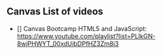 ## Canvas List of videos

* [] Canvas Bootcamp HTML5 and JavaScript: https://www.youtube.com/playlist?list=PLlkGN-8wjPHWYT_00xdUibDPfHZ3Zm8i3
